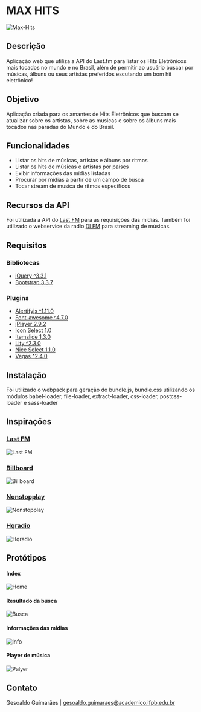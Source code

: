 # MAX HITS

![Max-Hits](wireframes/max-hits.jpg)

## Descrição
Aplicação web que utiliza a API do Last.fm para listar os Hits Eletrônicos mais tocados no mundo e no Brasil, além de permitir ao usuário buscar por músicas, álbuns ou seus artistas preferidos escutando um bom hit eletrônico!

## Objetivo
Aplicação criada para os amantes de Hits Eletrônicos que buscam se atualizar sobre os artistas, sobre as musicas e sobre os álbuns mais tocados nas paradas do Mundo e do Brasil.

## Funcionalidades
- Listar os hits de músicas, artistas e álbuns por ritmos 
- Listar os hits de músicas e  artistas por países
- Exibir informações das mídias listadas
- Procurar por mídias a partir de um campo de busca
- Tocar stream de musica de ritmos específicos

## Recursos da API
Foi utilizada a API do [Last FM](https://last.fm/api) para as requisições das mídias. Também foi utilizado o webservice da radio [DI FM](https://www.di.fm) para streaming de músicas.

## Requisitos
### Bibliotecas
- [jQuery ^3.3.1](https://jquery.com/)
- [Bootstrap 3.3.7](https://getbootstrap.com/docs/3.3/)

### Plugins
- [Alertifyjs ^1.11.0](http://alertifyjs.com)
- [Font-awesome ^4.7.0](https://fontawesome.com)
- [jPlayer 2.9.2](http://www.jplayer.org)
- [Icon Select 1.0](http://www.bugraozden.com)
- [Itemslide 1.3.0](http://itemslide.github.io)
- [Lity ^2.3.0](http://sorgalla.com/lity/)
- [Nice Select 1.1.0](http://hernansartorio.com/jquery-nice-select/)
- [Vegas ^2.4.0](http://vegas.jaysalvat.com)


## Instalação
Foi utilizado o webpack para geração do bundle.js, bundle.css utilizando os módulos babel-loader, file-loader, extract-loader, css-loader, postcss-loader e sass-loader


## Inspirações
### [Last FM](https://www.last.fm/)
![Last FM](wireframes/last-fm.jpg) 

### [Billboard](http://www.billboard.com/charts/hot-100)
![Billboard](wireframes/billboard.jpg)

### [Nonstopplay](http://www.nonstopplay.com/)
![Nonstopplay](wireframes/nonstopplay.jpg)

### [Hqradio](https://hqradio.ru/)
![Hqradio](wireframes/hqradio.jpg)


## Protótipos
#### Index
![Home](wireframes/home.png)

#### Resultado da busca
![Busca](wireframes/busca.png)

#### Informações das mídias
![Info](wireframes/info.png)

#### Player de música
![Palyer](wireframes/player.png)



## Contato
Gesoaldo Guimarães | gesoaldo.guimaraes@academico.ifpb.edu.br


